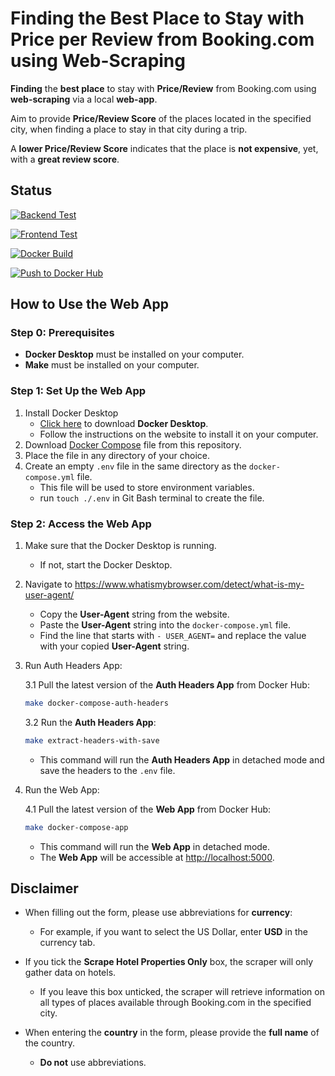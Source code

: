# Finding the Best Place to Stay with Price per Review from Booking.com using Web-Scraping

**Finding** the **best place** to stay with **Price/Review** from Booking.com using **web-scraping** via a local **web-app**.

Aim to provide **Price/Review Score** of the places located in the specified city,
when finding a place to stay in that city during a trip.  

A **lower Price/Review Score** indicates that the place is **not expensive**, yet, with a **great review score**.

## Status

[![Backend Test](https://github.com/sakan811/Find-the-Best-Place-to-Stay-with-Price-per-Review/actions/workflows/backend-test.yml/badge.svg)](https://github.com/sakan811/Find-the-Best-Place-to-Stay-with-Price-per-Review/actions/workflows/backend-test.yml)

[![Frontend Test](https://github.com/sakan811/Find-the-Best-Place-to-Stay-with-Price-per-Review/actions/workflows/frontend-test.yml/badge.svg)](https://github.com/sakan811/Find-the-Best-Place-to-Stay-with-Price-per-Review/actions/workflows/frontend-test.yml)

[![Docker Build](https://github.com/sakan811/Find-the-Best-Place-to-Stay-with-Price-per-Review/actions/workflows/docker-build.yml/badge.svg)](https://github.com/sakan811/Find-the-Best-Place-to-Stay-with-Price-per-Review/actions/workflows/docker-build.yml)

[![Push to Docker Hub](https://github.com/sakan811/Find-the-Best-Place-to-Stay-with-Price-per-Review/actions/workflows/docker-push.yml/badge.svg)](https://github.com/sakan811/Find-the-Best-Place-to-Stay-with-Price-per-Review/actions/workflows/docker-push.yml)

## How to Use the Web App

### Step 0: Prerequisites

- **Docker Desktop** must be installed on your computer.
- **Make** must be installed on your computer.

### Step 1: Set Up the Web App

1. Install Docker Desktop
   - [Click here](https://www.docker.com/products/docker-desktop) to download **Docker Desktop**.
   - Follow the instructions on the website to install it on your computer.
2. Download [Docker Compose](./docker-compose.yml) file from this repository.
3. Place the file in any directory of your choice.
4. Create an empty `.env` file in the same directory as the `docker-compose.yml` file.
   - This file will be used to store environment variables.
   - run `touch ./.env` in Git Bash terminal to create the file.

### Step 2: Access the Web App

1. Make sure that the Docker Desktop is running.
   - If not, start the Docker Desktop.

2. Navigate to <https://www.whatismybrowser.com/detect/what-is-my-user-agent/>
   - Copy the **User-Agent** string from the website.
   - Paste the **User-Agent** string into the `docker-compose.yml` file.
   - Find the line that starts with `- USER_AGENT=` and replace the value with your copied **User-Agent** string.

3. Run Auth Headers App:

   3.1 Pull the latest version of the **Auth Headers App** from Docker Hub:

      ```bash
      make docker-compose-auth-headers
      ```

   3.2 Run the **Auth Headers App**:

      ```bash
      make extract-headers-with-save
      ```

      - This command will run the **Auth Headers App** in detached mode and save the headers to the `.env` file.

4. Run the Web App:

   4.1 Pull the latest version of the **Web App** from Docker Hub:

      ```bash
      make docker-compose-app
      ```

      - This command will run the **Web App** in detached mode.
      - The **Web App** will be accessible at <http://localhost:5000>.

## Disclaimer

- When filling out the form, please use abbreviations for **currency**:
  - For example, if you want to select the US Dollar, enter **USD** in the currency tab.

- If you tick the **Scrape Hotel Properties Only** box, the scraper will only gather data on hotels.
  - If you leave this box unticked, the scraper will retrieve information on all types of places available through Booking.com in the specified city.

- When entering the **country** in the form, please provide the **full name** of the country.
  - **Do not** use abbreviations.
